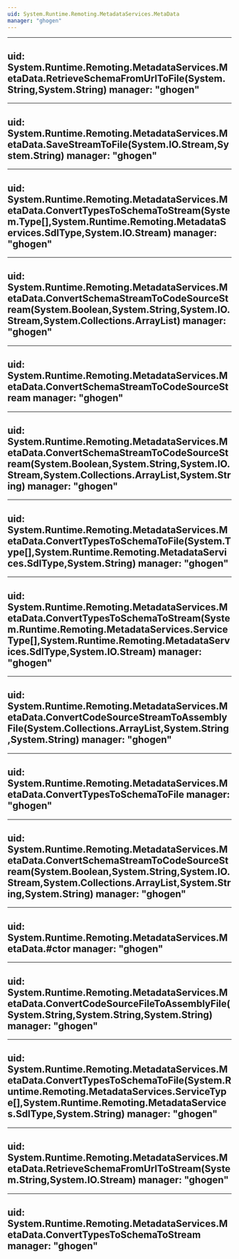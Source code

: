 ```yaml
---
uid: System.Runtime.Remoting.MetadataServices.MetaData
manager: "ghogen"
---
```


---
uid: System.Runtime.Remoting.MetadataServices.MetaData.RetrieveSchemaFromUrlToFile(System.String,System.String)
manager: "ghogen"
---

---
uid: System.Runtime.Remoting.MetadataServices.MetaData.SaveStreamToFile(System.IO.Stream,System.String)
manager: "ghogen"
---

---
uid: System.Runtime.Remoting.MetadataServices.MetaData.ConvertTypesToSchemaToStream(System.Type[],System.Runtime.Remoting.MetadataServices.SdlType,System.IO.Stream)
manager: "ghogen"
---

---
uid: System.Runtime.Remoting.MetadataServices.MetaData.ConvertSchemaStreamToCodeSourceStream(System.Boolean,System.String,System.IO.Stream,System.Collections.ArrayList)
manager: "ghogen"
---

---
uid: System.Runtime.Remoting.MetadataServices.MetaData.ConvertSchemaStreamToCodeSourceStream
manager: "ghogen"
---

---
uid: System.Runtime.Remoting.MetadataServices.MetaData.ConvertSchemaStreamToCodeSourceStream(System.Boolean,System.String,System.IO.Stream,System.Collections.ArrayList,System.String)
manager: "ghogen"
---

---
uid: System.Runtime.Remoting.MetadataServices.MetaData.ConvertTypesToSchemaToFile(System.Type[],System.Runtime.Remoting.MetadataServices.SdlType,System.String)
manager: "ghogen"
---

---
uid: System.Runtime.Remoting.MetadataServices.MetaData.ConvertTypesToSchemaToStream(System.Runtime.Remoting.MetadataServices.ServiceType[],System.Runtime.Remoting.MetadataServices.SdlType,System.IO.Stream)
manager: "ghogen"
---

---
uid: System.Runtime.Remoting.MetadataServices.MetaData.ConvertCodeSourceStreamToAssemblyFile(System.Collections.ArrayList,System.String,System.String)
manager: "ghogen"
---

---
uid: System.Runtime.Remoting.MetadataServices.MetaData.ConvertTypesToSchemaToFile
manager: "ghogen"
---

---
uid: System.Runtime.Remoting.MetadataServices.MetaData.ConvertSchemaStreamToCodeSourceStream(System.Boolean,System.String,System.IO.Stream,System.Collections.ArrayList,System.String,System.String)
manager: "ghogen"
---

---
uid: System.Runtime.Remoting.MetadataServices.MetaData.#ctor
manager: "ghogen"
---

---
uid: System.Runtime.Remoting.MetadataServices.MetaData.ConvertCodeSourceFileToAssemblyFile(System.String,System.String,System.String)
manager: "ghogen"
---

---
uid: System.Runtime.Remoting.MetadataServices.MetaData.ConvertTypesToSchemaToFile(System.Runtime.Remoting.MetadataServices.ServiceType[],System.Runtime.Remoting.MetadataServices.SdlType,System.String)
manager: "ghogen"
---

---
uid: System.Runtime.Remoting.MetadataServices.MetaData.RetrieveSchemaFromUrlToStream(System.String,System.IO.Stream)
manager: "ghogen"
---

---
uid: System.Runtime.Remoting.MetadataServices.MetaData.ConvertTypesToSchemaToStream
manager: "ghogen"
---
